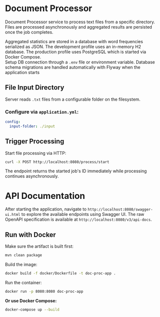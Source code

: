 # Document Processor

Document Processor service to process text files from a specific directory.
Files are processed asynchronously and aggregated results are persisted once the job completes.

Aggregated statistics are stored in a database with word frequencies serialized as JSON.
The development profile uses an in-memory H2 database.
The production profile uses PostgreSQL which is started via Docker Compose.  
Setup DB connection through a `.env` file or environment variable.
Database schema migrations are handled automatically with Flyway when the application starts

## File Input Directory

Server reads `.txt` files from a configurable folder on the filesystem.

### Configure via `application.yml`:
```yaml
config:
  input-folder: ./input
```

## Trigger Processing

Start file processing via HTTP:

```bash
curl -X POST http://localhost:8080/process/start
```
The endpoint returns the started job's ID immediately while processing continues asynchronously.

# API Documentation

After starting the application, navigate to `http://localhost:8080/swagger-ui.html` to explore the available endpoints using Swagger UI. 
The raw OpenAPI specification is available at `http://localhost:8080/v3/api-docs`.

## Run with Docker

Make sure the artifact is built first:

``` bash
mvn clean package
```

Build the image:

``` bash
docker build -f docker/Dockerfile -t doc-proc-app .
```

Run the container:
``` bash
docker run -p 8080:8080 doc-proc-app
```

**Or use Docker Compose:**

``` bash
docker-compose up --build
```